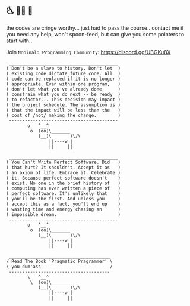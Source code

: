 ## :last_quarter_moon_with_face: :man_student: :first_quarter_moon_with_face:

the codes are cringe worthy... just had to pass the course.. contact me if you need any help, won't spoon-feed, but can give you some pointers to start with..

Join `Nobinalo Programming Community`: https://discord.gg/UBGKu8X
```
 _________________________________________ 
( Don't be a slave to history. Don't let  )
( existing code dictate future code. All  )
( code can be replaced if it is no longer )
( appropriate. Even within one program,   )
( don't let what you've already done      )
( constrain what you do next -- be ready  )
( to refactor... This decision may impact )
( the project schedule. The assumption is )
( that the impact will be less than the   )
( cost of /not/ making the change.        )
 ----------------------------------------- 
        o   ^__^
         o  (oo)\_______
            (__)\       )\/\
                ||----w |
                ||     ||
```

```
 _________________________________________ 
( You Can't Write Perfect Software. Did   )
( that hurt? It shouldn't. Accept it as   )
( an axiom of life. Embrace it. Celebrate )
( it. Because perfect software doesn't    )
( exist. No one in the brief history of   )
( computing has ever written a piece of   )
( perfect software. It's unlikely that    )
( you'll be the first. And unless you     )
( accept this as a fact, you'll end up    )
( wasting time and energy chasing an      )
( impossible dream.                       )
 ----------------------------------------- 
        o   ^__^
         o  (oo)\_______
            (__)\       )\/\
                ||----w |
                ||     ||
```

```
 ______________________________________ 
/ Read The Book 'Pragmatic Pragrammer' \
\ you dum'ass                          /
 -------------------------------------- 
        \   ^__^
         \  (oo)\_______
            (__)\       )\/\
                ||----w |
                ||     ||
```
